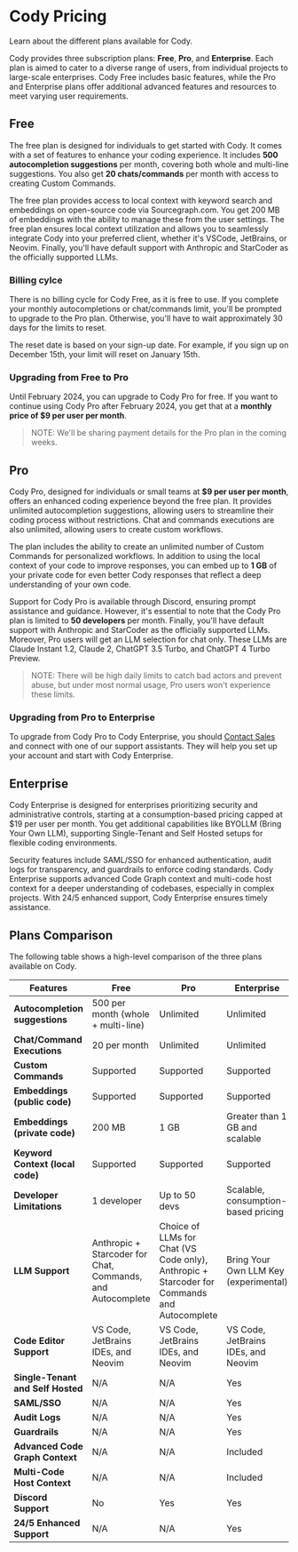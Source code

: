 # Cody Pricing

<p class="subtitle">Learn about the different plans available for Cody.</p>

Cody provides three subscription plans: **Free**, **Pro**, and **Enterprise**. Each plan is aimed to cater to a diverse range of users, from individual projects to large-scale enterprises. Cody Free includes basic features, while the Pro and Enterprise plans offer additional advanced features and resources to meet varying user requirements.

## Free

The free plan is designed for individuals to get started with Cody. It comes with a set of features to enhance your coding experience. It includes **500 autocompletion suggestions** per month, covering both whole and multi-line suggestions. You also get **20 chats/commands** per month with access to creating Custom Commands.

The free plan provides access to local context with keyword search and embeddings on open-source code via Sourcegraph.com. You get 200 MB of embeddings with the ability to manage these from the user settings. The free plan ensures local context utilization and allows you to seamlessly integrate Cody into your preferred client, whether it's VSCode, JetBrains, or Neovim. Finally, you'll have default support with Anthropic and StarCoder as the officially supported LLMs.

### Billing cylce

There is no billing cycle for Cody Free, as it is free to use. If you complete your monthly autocompletions or chat/commands limit, you'll be prompted to upgrade to the Pro plan. Otherwise, you'll have to wait approximately 30 days for the limits to reset.

The reset date is based on your sign-up date. For example, if you sign up on December 15th, your limit will reset on January 15th.

### Upgrading from Free to Pro

Until February 2024, you can upgrade to Cody Pro for free. If you want to continue using Cody Pro after February 2024, you get that at a **monthly price of $9 per user per month**.

>NOTE: We'll be sharing payment details for the Pro plan in the coming weeks.

## Pro

Cody Pro, designed for individuals or small teams at **$9 per user per month**, offers an enhanced coding experience beyond the free plan. It provides unlimited autocompletion suggestions, allowing users to streamline their coding process without restrictions. Chat and commands executions are also unlimited, allowing users to create custom workflows.

The plan includes the ability to create an unlimited number of Custom Commands for personalized workflows. In addition to using the local context of your code to improve responses, you can embed up to **1 GB** of your private code for even better Cody responses that reflect a deep understanding of your own code.

Support for Cody Pro is available through Discord, ensuring prompt assistance and guidance. However, it's essential to note that the Cody Pro plan is limited to **50 developers** per month. Finally, you'll have default support with Anthropic and StarCoder as the officially supported LLMs. Moreover, Pro users will get an LLM selection for chat only. These LLMs are Claude Instant 1.2, Claude 2, ChatGPT 3.5 Turbo, and ChatGPT 4 Turbo Preview.

> NOTE: There will be high daily limits to catch bad actors and prevent abuse, but under most normal usage, Pro users won't experience these limits.

### Upgrading from Pro to Enterprise

To upgrade from Cody Pro to Cody Enterprise, you should [Contact Sales](https://sourcegraph.com/contact/request-info) and connect with one of our support assistants. They will help you set up your account and start with Cody Enterprise.

## Enterprise

Cody Enterprise is designed for enterprises prioritizing security and administrative controls, starting at a consumption-based pricing capped at $19 per user per month. You get additional capabilities like BYOLLM (Bring Your Own LLM), supporting Single-Tenant and Self Hosted setups for flexible coding environments.

Security features include SAML/SSO for enhanced authentication, audit logs for transparency, and guardrails to enforce coding standards. Cody Enterprise supports advanced Code Graph context and multi-code host context for a deeper understanding of codebases, especially in complex projects. With 24/5 enhanced support, Cody Enterprise ensures timely assistance.

## Plans Comparison

The following table shows a high-level comparison of the three plans available on Cody.

| **Features**                              | **Free**                            | **Pro**                              | **Enterprise**                                 |
|---------------------------------------|---------------------------------|----------------------------------|--------------------------------------------|
| **Autocompletion suggestions**                   | 500 per month (whole + multi-line)| Unlimited                       | Unlimited                                  |
| **Chat/Command Executions**           | 20 per month                     | Unlimited                       | Unlimited                                  |
| **Custom Commands**              | Supported                             | Supported                       | Supported                                  |
| **Embeddings (public code)**              | Supported                             | Supported                       | Supported                                  |
| **Embeddings (private code)**              | 200 MB                             | 1 GB                       | Greater than 1 GB and scalable                                  |
| **Keyword Context (local code)**                     | Supported                             | Supported                        | Supported                                  |
| **Developer Limitations**             | 1 developer                     | Up to 50 devs                    | Scalable, consumption-based pricing      |
| **LLM Support**                       | Anthropic + Starcoder for Chat, Commands, and Autocomplete | Choice of LLMs for Chat (VS Code only), Anthropic + Starcoder for Commands and Autocomplete  | Bring Your Own LLM Key (experimental)                |
| **Code Editor Support**                       | VS Code, JetBrains IDEs, and Neovim | VS Code, JetBrains IDEs, and Neovim  | VS Code, JetBrains IDEs, and Neovim                |
| **Single-Tenant and Self Hosted**     | N/A                             | N/A                              | Yes                                        |
| **SAML/SSO**                          | N/A                             | N/A                              | Yes                                        |
| **Audit Logs**                        | N/A                             | N/A                              | Yes                                        |
| **Guardrails**                        | N/A                             | N/A                              | Yes                                        |
| **Advanced Code Graph Context**                 | N/A                             | N/A                              | Included                                  |
| **Multi-Code Host Context**           | N/A                             | N/A                              | Included                                  |
| **Discord Support**                   | No                              | Yes                              | Yes                                        |
| **24/5 Enhanced Support**             | N/A                             | N/A                              | Yes                                        |
